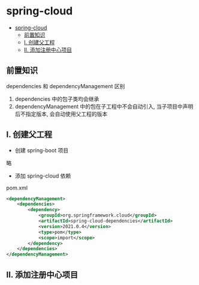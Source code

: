 # spring-cloud

<!-- @import "[TOC]" {cmd="toc" depthFrom=1 depthTo=6 orderedList=false} -->

<!-- code_chunk_output -->

- [spring-cloud](#spring-cloud)
  - [前置知识](#前置知识)
  - [I. 创建父工程](#i-创建父工程)
  - [II. 添加注册中心项目](#ii-添加注册中心项目)

<!-- /code_chunk_output -->

## 前置知识

dependencies 和 dependencyManagement 区别

1. dependencies 中的包子类均会继承
2. dependencyManagement 中的包在子工程中不会自动引入, 当子项目中声明后不指定版本, 会自动使用父工程的版本

## I. 创建父工程

- 创建 spring-boot 项目

略

- 添加 spring-cloud 依赖

pom.xml

```xml
<dependencyManagement>
    <dependencies>
        <dependency>
            <groupId>org.springframework.cloud</groupId>
            <artifactId>spring-cloud-dependencies</artifactId>
            <version>2021.0.4</version>
            <type>pom</type>
            <scope>import</scope>
        </dependency>
    </dependencies>
</dependencyManagement>
```

## II. 添加注册中心项目
